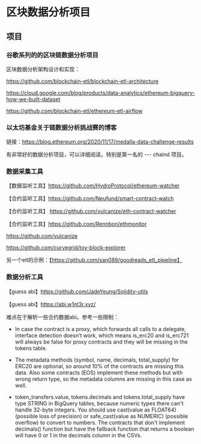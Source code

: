 # 区块数据分析项目


## 项目

### 谷歌系列的的区块链数据分析项目

区块数据分析架构设计和实现：

https://github.com/blockchain-etl/blockchain-etl-architecture

https://cloud.google.com/blog/products/data-analytics/ethereum-bigquery-how-we-built-dataset

https://github.com/blockchain-etl/ethereum-etl-airflow

### 以太坊基金关于链数据分析挑战赛的博客

链接：https://blog.ethereum.org/2020/11/17/medalla-data-challenge-results

有非常好的数据分析项目，可以详细阅读。特别是第一名的 --- chaind 项目。


### 数据采集工具
【数据监听工具】https://github.com/HydroProtocol/ethereum-watcher

【合约监听工具】https://github.com/Neufund/smart-contract-watch

【合约监听工具】 https://github.com/vulcanize/eth-contract-watcher

【合约监听工具】https://github.com/Rennbon/ethmonitor

https://github.com/vulcanize

https://github.com/curvegrid/toy-block-explorer

另一个etl的示例：【https://github.com/san089/goodreads_etl_pipeline】

### 数据分析工具

【guess abi】https://github.com/JadeYeung/Solidity-utils

【guess abi】https://abi.w1nt3r.xyz/

难点在于解析一些合约数据abi。参考一些限制：
- In case the contract is a proxy, which forwards all calls to a delegate, interface detection doesn’t work, which means is_erc20 and is_erc721 will always be false for proxy contracts and they will be missing in the tokens table.

- The metadata methods (symbol, name, decimals, total_supply) for ERC20 are optional, so around 10% of the contracts are missing this data. Also some contracts (EOS) implement these methods but with wrong return type, so the metadata columns are missing in this case as well.

- token_transfers.value, tokens.decimals and tokens.total_supply have type STRING in BigQuery tables, because numeric types there can't handle 32-byte integers. You should use cast(value as FLOAT64) (possible loss of precision) or safe_cast(value as NUMERIC) (possible overflow) to convert to numbers.
The contracts that don't implement decimals() function but have the fallback function that returns a boolean will have 0 or 1 in the decimals column in the CSVs.